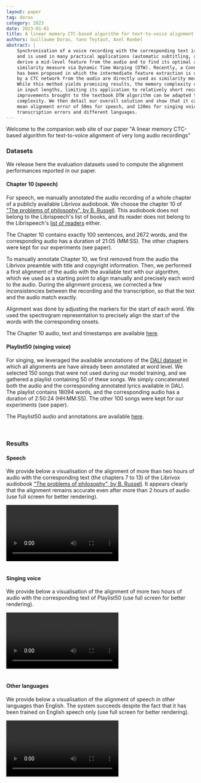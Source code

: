 ```yaml
---
layout: paper
tag: doras
category: 2023
date: 2023-01-01
title: A linear memory CTC-based algorithm for text-to-voice alignment of very long audio recordings 
authors: Guillaume Doras, Yann Teytaut, Axel Roebel
abstract: |
    Synchronisation of a voice recording with the corresponding text is a common task in speech and music processing, 
    and is used in many practical applications (automatic subtitling, audio indexing, etc.). A common approach is to 
    derive a mid-level feature from the audio and to find its optimal alignment to the text with respect to some 
    similarity measure via Dynamic Time Warping (DTW). Recently, a Connectionist Temporal Classification (CTC) approach 
    has been proposed in which the intermediate feature extraction is unnecessary: the character probabilities predicted 
    by a CTC network from the audio are directly used as similarity measure to find the optimal text to voice alignment. 
    While this method yields promising results, the memory complexity of the optimal alignment search remains quadratic 
    in input lengths, limiting its application to relatively short recordings. In this work, we describe how recent 
    improvements brought to the textbook DTW algorithm can be adapted to the CTC context to achieve memory linear 
    complexity. We then detail our overall solution and show that it can align text to several hours of audio with a 
    mean alignment error of 50ms for speech, and 120ms for singing voice. We finally evaluate its robustness to 
    transcription errors and different languages. 
---
```



Welcome to the companion web site of our paper "A linear memory CTC-based algorithm for text-to-voice
alignment of very long audio recordings"
<br/>


### Datasets 

We release here the evaluation datasets used to compute the alignment performances reported in our paper.

#### Chapter 10 (speech)

For speech, we manually annotated the  audio recording of a whole chapter of a publicly available Librivox audiobook. 
We choose the chapter 10 of ["The problems of philosophy", by B. Russell](https://librivox.org/the-problems-of-philosophy-by-bertrand-russell-2/). 
This audiobook does not belong to the Librispeech's list of books, and its reader does not belong to the Librispeech's 
[list of readers](https://www.openslr.org/resources/12/raw-metadata.tar.gz) either. 

The Chapter 10 contains exactly 100 sentences, and 2672 words, and the corresponding audio has a duration of 21:05 (MM:SS). 
The other chapters were kept for our experiments (see paper).

To manually annotate Chapter 10, we first removed from the audio the Librivox preamble with title and copyright 
information. Then, we performed a first alignment of the audio with the available text with our algorithm, which we 
used as a starting point to align manually and precisely each word to the audio. During the alignment process, we 
corrected a few inconsistencies between the recording and the transcription, so that the text and the audio match 
exactly. 

Alignment was done by adjusting the markers for the start of each word. We used the spectrogram representation to
precisely align the start of the words with the corresponding onsets. 

The Chapter 10 audio, text and timestamps are available 
[here](https://anasynth.papers.ircam.fr/2023/a-linear-memory-ctc-based-algorithm-for-text-to-voice-alignment-of-very-long-audio-recordings/chapter10/russell_the_problems_of_philosophy_chap_10.zip).

#### Playlist50 (singing voice)

For singing, we leveraged the available annotations of the [DALI dataset](https://github.com/gabolsgabs/DALI) in which 
all alignments are have already been annotated at word level. We selected 150 songs that were not used during our model 
training, and we gathered a playlist containing 50 of these songs. We simply concatenated both the audio and the 
corresponding annotated lyrics available in DALI. The playlist contains 18094 words, and the corresponding audio has a 
duration of 2:50:24 (HH:MM:SS). The other 100 songs were kept for our experiments (see paper).

The Playlist50 audio and annotations are available [here](tbd).


<br/>

### Results

#### Speech

We provide below a visualisation of the alignment of more than two hours of audio with the corresponding text 
(the chapters 7 to 13) of the Librivox audiobook 
["The problems of philosophy", by B. Russell](https://librivox.org/the-problems-of-philosophy-by-bertrand-russell-2/).
It appears clearly that the alignment remains accurate even after more than 2 hours of audio 
(use full screen for better rendering).

<div class="row">
    <div class="d-flex justify-content-center">
        <div class="col-8">
            <div class="embed-responsive embed-responsive-4by3">
                <video controls>
                    <source src="https://anasynth.papers.ircam.fr/2023/a-linear-memory-ctc-based-algorithm-for-text-to-voice-alignment-of-very-long-audio-recordings/results/chapter_07-13_alignment.webm" type="video/webm">
                </video>
            </div>
        </div>
    </div>
</div>
<br/>


#### Singing voice

We provide below a visualisation of the alignment of more two hours of audio with the corresponding text 
of Playlist50 (use full screen for better rendering).

<div class="row">
    <div class="d-flex justify-content-center">
        <div class="col-8">
            <div class="embed-responsive embed-responsive-4by3">
                <video controls>
                    <source src="tbd" type="video/mp4">
                </video>
            </div>
        </div>
    </div>
</div>
<br/>

#### Other languages

We provide below a visualisation of the alignment of speech in other languages than English. The system succeeds
despite the fact that it has been trained on English speech only (use full screen for better rendering).

<div class="row">
    <div class="d-flex justify-content-center">
        <div class="col-8">
            <div class="embed-responsive embed-responsive-4by3">
                <video controls>
                    <source src="tbd" type="video/mp4">
                </video>
            </div>
        </div>
    </div>
</div>
<br/>